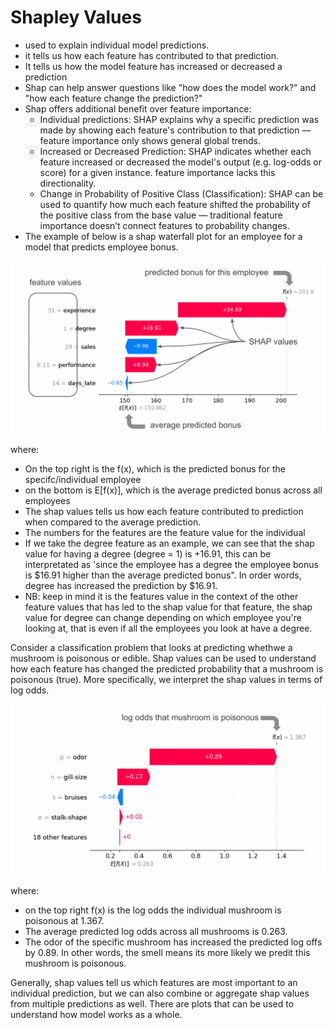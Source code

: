 # Shapley Values

- used to explain individual model predictions.
- it tells us how each feature has contributed to that prediction.
- It tells us how the model feature has increased or decreased a prediction
- Shap can help answer questions like "how does the model work?" and "how each feature change the prediction?"
- Shap offers additional benefit over feature importance:
    - Individual predictions: SHAP explains why a specific prediction was made by showing each feature's contribution to that prediction — feature importance only shows general global trends.
    - Increased or Decreased Prediction: SHAP indicates whether each feature increased or decreased the model's output (e.g. log-odds or score) for a given instance. feature importance lacks this directionality.
    - Change in Probability of Positive Class (Classification): SHAP can be used to quantify how much each feature shifted the probability of the positive class from the base value — traditional feature importance doesn’t connect features to probability changes.
- The example of below is a shap waterfall plot for an employee for a model that predicts employee bonus.
  
![Diagram](./images/shap-values-explained.png)

where:
- On the top right is the f(x), which is the predicted bonus for the specifc/individual employee
- on the bottom is E[f(x)], which is the average predicted bonus across all employees
- The shap values tells us how each feature contributed to prediction when compared to the average prediction.
- The numbers for the features are the feature value for the individual
- If we take the degree feature as an example, we can see that the shap value for having a degree (degree = 1) is +16.91, this can be interpretated as 'since the employee has a degree the employee bonus is $16.91 higher than the average predicted bonus". In order words, degree has increased the prediction by $16.91.
- NB: keep in mind it is the features value in the context of the other feature values that has led to the shap value for that feature, the shap value for degree can change depending on which employee you're looking at, that is even if all the employees you look at have a degree.

Consider a classification problem that looks at predicting whethwe a mushroom is poisonous or edible. Shap values can be used to understand how each feature has changed the predicted probability that a mushroom is poisonous (true).  More specifically, we interpret the shap values in terms of log odds. 

![Diagram](./images/shap-values-mushroom-example.png)

where:
- on the top right f(x) is the log odds the individual mushroom is poisonous at 1.367.
- The average predicted log odds across all mushrooms is 0.263.
- The odor of the specific mushroom has increased the predicted log offs by 0.89. In other words, the smell means its more likely we predit this mushroom is poisonous.

Generally, shap values tell us which features are most important to an individual prediction, but we can also combine or aggregate shap values from multiple predictions as well. There are plots that can be used to understand how model works as a whole.







  
